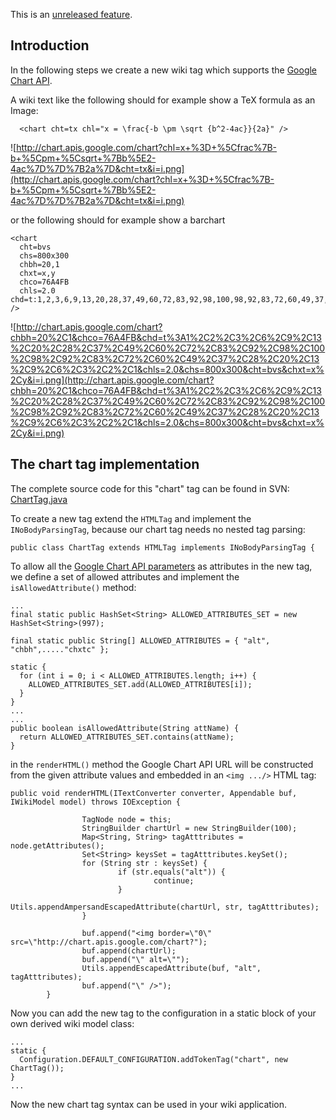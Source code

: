 

This is an [unreleased feature](MavenSupport.md).

## Introduction ##
In the following steps we create a new wiki tag which supports the [Google Chart API](http://code.google.com/apis/chart/).

A wiki text like the following should for example show a TeX formula as an Image:
```
  <chart cht=tx chl="x = \frac{-b \pm \sqrt {b^2-4ac}}{2a}" />
```

![http://chart.apis.google.com/chart?chl=x+%3D+%5Cfrac%7B-b+%5Cpm+%5Csqrt+%7Bb%5E2-4ac%7D%7D%7B2a%7D&cht=tx&i=i.png](http://chart.apis.google.com/chart?chl=x+%3D+%5Cfrac%7B-b+%5Cpm+%5Csqrt+%7Bb%5E2-4ac%7D%7D%7B2a%7D&cht=tx&i=i.png)

or the following should for example show a barchart
```
<chart 
  cht=bvs 
  chs=800x300 
  chbh=20,1 
  chxt=x,y 
  chco=76A4FB 
  chls=2.0   
chd=t:1,2,3,6,9,13,20,28,37,49,60,72,83,92,98,100,98,92,83,72,60,49,37,28,20,13,9,6,3,2,1 
/>
```

![http://chart.apis.google.com/chart?chbh=20%2C1&chco=76A4FB&chd=t%3A1%2C2%2C3%2C6%2C9%2C13%2C20%2C28%2C37%2C49%2C60%2C72%2C83%2C92%2C98%2C100%2C98%2C92%2C83%2C72%2C60%2C49%2C37%2C28%2C20%2C13%2C9%2C6%2C3%2C2%2C1&chls=2.0&chs=800x300&cht=bvs&chxt=x%2Cy&i=i.png](http://chart.apis.google.com/chart?chbh=20%2C1&chco=76A4FB&chd=t%3A1%2C2%2C3%2C6%2C9%2C13%2C20%2C28%2C37%2C49%2C60%2C72%2C83%2C92%2C98%2C100%2C98%2C92%2C83%2C72%2C60%2C49%2C37%2C28%2C20%2C13%2C9%2C6%2C3%2C2%2C1&chls=2.0&chs=800x300&cht=bvs&chxt=x%2Cy&i=i.png)

## The chart tag implementation ##
The complete source code for this "chart" tag can be found in SVN: [ChartTag.java](http://code.google.com/p/gwtwiki/source/browse/trunk/info.bliki.wiki/bliki-core/src/main/java/info/bliki/wiki/tags/extension/ChartTag.java)

To create a new tag extend the `HTMLTag` and implement the `INoBodyParsingTag`, because our chart tag needs no nested tag parsing:
```
public class ChartTag extends HTMLTag implements INoBodyParsingTag {
```
To allow all the [Google Chart API parameters](http://code.google.com/intl/de-DE/apis/chart/docs/chart_params.html) as attributes in the new tag, we define a set of allowed attributes and implement the `isAllowedAttribute()` method:
```
...
final static public HashSet<String> ALLOWED_ATTRIBUTES_SET = new HashSet<String>(997);

final static public String[] ALLOWED_ATTRIBUTES = { "alt", "chbh",....."chxtc" };

static {
  for (int i = 0; i < ALLOWED_ATTRIBUTES.length; i++) {
    ALLOWED_ATTRIBUTES_SET.add(ALLOWED_ATTRIBUTES[i]);
  }
}
...
...
public boolean isAllowedAttribute(String attName) {
  return ALLOWED_ATTRIBUTES_SET.contains(attName);
}
```

in the `renderHTML()` method the Google Chart API URL will be constructed from the given attribute values and embedded in an `<img .../>` HTML tag:
```
public void renderHTML(ITextConverter converter, Appendable buf, IWikiModel model) throws IOException {

                TagNode node = this;
                StringBuilder chartUrl = new StringBuilder(100);
                Map<String, String> tagAtttributes = node.getAttributes();
                Set<String> keysSet = tagAtttributes.keySet();
                for (String str : keysSet) {
                        if (str.equals("alt")) {
                                continue;
                        }
                        Utils.appendAmpersandEscapedAttribute(chartUrl, str, tagAtttributes);
                }

                buf.append("<img border=\"0\" src=\"http://chart.apis.google.com/chart?");
                buf.append(chartUrl);
                buf.append("\" alt=\"");
                Utils.appendEscapedAttribute(buf, "alt", tagAtttributes);
                buf.append("\" />");
        }

```

Now you can add the new tag to the configuration in a static block of your own derived wiki model class:
```
...
static {
  Configuration.DEFAULT_CONFIGURATION.addTokenTag("chart", new ChartTag());
}
...
```

Now the new chart tag syntax can be used in your wiki application.